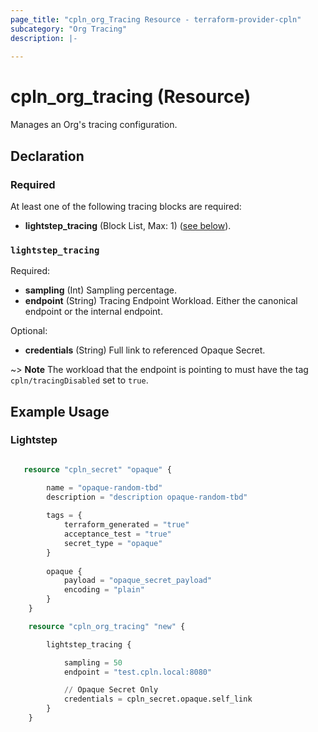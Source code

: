 ```yaml
---
page_title: "cpln_org_Tracing Resource - terraform-provider-cpln"
subcategory: "Org Tracing"
description: |-
  
---
```


# cpln_org_tracing (Resource)

Manages an Org's tracing configuration.


## Declaration

### Required 

At least one of the following tracing blocks are required:
  
- **lightstep_tracing** (Block List, Max: 1) ([see below](#nestedblock--lightstep_tracing)).


<a id="nestedblock--lightstep_tracing"></a>
 ### `lightstep_tracing`


Required:

- **sampling** (Int) Sampling percentage.
- **endpoint** (String) Tracing Endpoint Workload. Either the canonical endpoint or the internal endpoint. 

Optional:

- **credentials** (String) Full link to referenced Opaque Secret. 

~> **Note** The workload that the endpoint is pointing to must have the tag `cpln/tracingDisabled` set to  `true`.


## Example Usage

### Lightstep

```terraform

   resource "cpln_secret" "opaque" {

		name = "opaque-random-tbd"
		description = "description opaque-random-tbd" 
				
		tags = {
			terraform_generated = "true"
			acceptance_test = "true"
			secret_type = "opaque"
		} 
		
		opaque {
			payload = "opaque_secret_payload"
			encoding = "plain"
		}
	}

	resource "cpln_org_tracing" "new" {

		lightstep_tracing {

			sampling = 50
			endpoint = "test.cpln.local:8080"

			// Opaque Secret Only
			credentials = cpln_secret.opaque.self_link
		}	
	}

```

